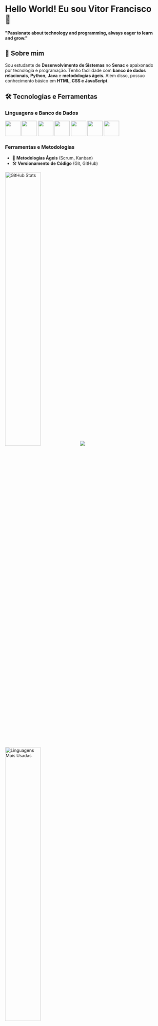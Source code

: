 # Hello World! Eu sou Vitor Francisco 👋

**"Passionate about technology and programming, always eager to learn and grow."**

## 🚀 Sobre mim
Sou estudante de **Desenvolvimento de Sistemas** no **Senac** e apaixonado por tecnologia e programação. Tenho facilidade com **banco de dados relacionais**, **Python**, **Java** e **metodologias ágeis**. Além disso, possuo conhecimento básico em **HTML, CSS e JavaScript**.

## 🛠️ Tecnologias e Ferramentas
### Linguagens e Banco de Dados
<p align="left">
  <img src="https://cdn.jsdelivr.net/gh/devicons/devicon/icons/python/python-original.svg" width="50" height="50"/>
  <img src="https://cdn.jsdelivr.net/gh/devicons/devicon/icons/java/java-original.svg" width="50" height="50"/>
  <img src="https://cdn.jsdelivr.net/gh/devicons/devicon/icons/mysql/mysql-original.svg" width="50" height="50"/>
  <img src="https://cdn.jsdelivr.net/gh/devicons/devicon/icons/postgresql/postgresql-original.svg" width="50" height="50"/>
  <img src="https://cdn.jsdelivr.net/gh/devicons/devicon/icons/javascript/javascript-original.svg" width="50" height="50"/>
  <img src="https://cdn.jsdelivr.net/gh/devicons/devicon/icons/html5/html5-original.svg" width="50" height="50"/>
  <img src="https://cdn.jsdelivr.net/gh/devicons/devicon/icons/css3/css3-original.svg" width="50" height="50"/>
</p>

### Ferramentas e Metodologias
- 📌 **Metodologias Ágeis** (Scrum, Kanban)
- 🛠️ **Versionamento de Código** (Git, GitHub)


<p align="left">
  <img src="https://github-readme-stats.vercel.app/api?username=Vitorfran&show_icons=true&theme=radical" alt="GitHub Stats" width="48%"/>
  <img src="https://github-readme-streak-stats.herokuapp.com?user=Vitorfran&theme=dark&date_format=M%20j%5B%2C%20Y%5D" />

</p>

<p align="left">
  <img src="https://github-readme-stats.vercel.app/api/top-langs/?username=Vitorfran&layout=compact&theme=radical" alt="Linguagens Mais Usadas" width="48%"/>
</p>

## 📫 Como me encontrar
📧 **E-mail:** vitorpoizon@gmail.com
🌎 **LinkedIn:** https://www.linkedin.com/in/vitor-francisco-66894a246/

📌 Sempre aberto para trocar conhecimento e colaborar em projetos! 🚀
